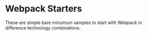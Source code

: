 # Webpack Starters

These are simple bare minumum samples to start with Webpack in difference technology combinations.

